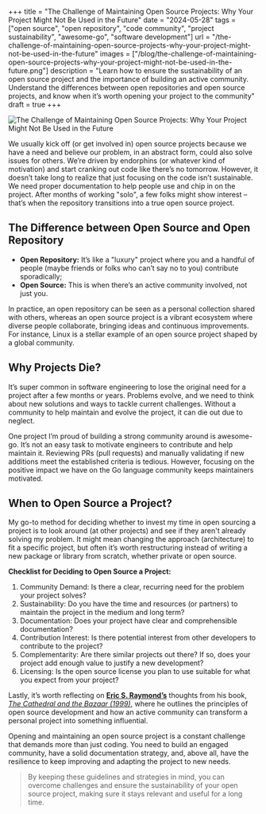 +++
title = "The Challenge of Maintaining Open Source Projects: Why Your Project Might Not Be Used in the Future"
date = "2024-05-28"
tags = ["open source", "open repository", "code community", "project sustainability", "awesome-go", "software development"]
url = "/the-challenge-of-maintaining-open-source-projects-why-your-project-might-not-be-used-in-the-future"
images = ["/blog/the-challenge-of-maintaining-open-source-projects-why-your-project-might-not-be-used-in-the-future.png"]
description = "Learn how to ensure the sustainability of an open source project and the importance of building an active community. Understand the differences between open repositories and open source projects, and know when it’s worth opening your project to the community"
draft = true
+++

![The Challenge of Maintaining Open Source Projects: Why Your Project Might Not Be Used in the Future](/blog/the-challenge-of-maintaining-open-source-projects-why-your-project-might-not-be-used-in-the-future.png)

We usually kick off (or get involved in) open source projects because we have a need and believe our problem, in an abstract form, could also solve issues for others. We’re driven by endorphins (or whatever kind of motivation) and start cranking out code like there’s no tomorrow.
However, it doesn’t take long to realize that just focusing on the code isn’t sustainable. We need proper documentation to help people use and chip in on the project. After months of working "solo", a few folks might show interest – that’s when the repository transitions into a true open source project.

## The Difference between Open Source and Open Repository

* **Open Repository:** It’s like a "luxury" project where you and a handful of people (maybe friends or folks who can’t say no to you) contribute sporadically;
* **Open Source:** This is when there’s an active community involved, not just you.

In practice, an open repository can be seen as a personal collection shared with others, whereas an open source project is a vibrant ecosystem where diverse people collaborate, bringing ideas and continuous improvements. For instance, Linux is a stellar example of an open source project shaped by a global community.

## Why Projects Die?

It’s super common in software engineering to lose the original need for a project after a few months or years. Problems evolve, and we need to think about new solutions and ways to tackle current challenges. Without a community to help maintain and evolve the project, it can die out due to neglect.

One project I’m proud of building a strong community around is awesome-go. It’s not an easy task to motivate engineers to contribute and help maintain it. Reviewing PRs (pull requests) and manually validating if new additions meet the established criteria is tedious. However, focusing on the positive impact we have on the Go language community keeps maintainers motivated.

## When to Open Source a Project?

My go-to method for deciding whether to invest my time in open sourcing a project is to look around (at other projects) and see if they aren't already solving my problem. It might mean changing the approach (architecture) to fit a specific project, but often it’s worth restructuring instead of writing a new package or library from scratch, whether private or open source.

**Checklist for Deciding to Open Source a Project:**

1. Community Demand: Is there a clear, recurring need for the problem your project solves?
1. Sustainability: Do you have the time and resources (or partners) to maintain the project in the medium and long term?
1. Documentation: Does your project have clear and comprehensible documentation?
1. Contribution Interest: Is there potential interest from other developers to contribute to the project?
1. Complementarity: Are there similar projects out there? If so, does your project add enough value to justify a new development?
1. Licensing: Is the open source license you plan to use suitable for what you expect from your project?

Lastly, it’s worth reflecting on **[Eric S. Raymond’s](https://www.amazon.com/stores/Eric-S.-Raymond/author/B000APZT1U)** thoughts from his book, *[The Cathedral and the Bazaar (1999)](https://www.amazon.com/Cathedral-Bazaar-Musings-Accidental-Revolutionary/dp/0596001088/)*, where he outlines the principles of open source development and how an active community can transform a personal project into something influential.

Opening and maintaining an open source project is a constant challenge that demands more than just coding. You need to build an engaged community, have a solid documentation strategy, and, above all, have the resilience to keep improving and adapting the project to new needs.

> By keeping these guidelines and strategies in mind, you can overcome challenges and ensure the sustainability of your open source project, making sure it stays relevant and useful for a long time.
